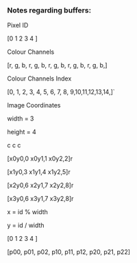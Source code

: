 ### Notes regarding buffers:
Pixel ID

[0        1        2        3        4       ]

Colour Channels

[r, g, b, r, g, b, r, g, b, r, g, b, r, g, b,]

Colour Channels Index

[0, 1, 2, 3, 4, 5, 6, 7, 8, 9,10,11,12,13,14,]`

Image Coordinates

width  = 3

height = 4 

  c        c      c

[x0y0,0 x0y1,1 x0y2,2]r

[x1y0,3 x1y1,4 x1y2,5]r

[x2y0,6 x2y1,7 x2y2,8]r

[x3y0,6 x3y1,7 x3y2,8]r


x = id % width

y = id / width


[0        1        2        3        4       ]

[p00,   p01,     p02,     p10,     p11, p12, p20, p21, p22]